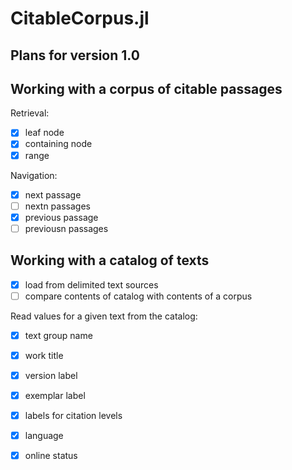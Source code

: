 # CitableCorpus.jl


## Plans for version 1.0

## Working with a corpus of citable passages

Retrieval:

- [x] leaf node
- [x] containing node
- [x] range

Navigation:

- [x] next passage
- [ ] nextn passages
- [x] previous passage
- [ ] previousn passages

## Working with a catalog of texts

- [x] load from delimited text sources
- [ ] compare contents of catalog with contents of a corpus

Read values for a given text from the catalog:

- [x] text group name
- [x] work title
- [x] version label
- [x] exemplar label
- [x] labels for citation levels
- [x] language
- [x] online status


